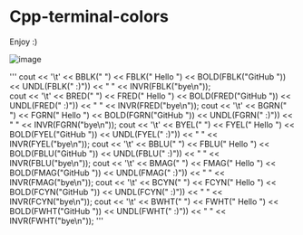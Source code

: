 # Cpp-terminal-colors
Enjoy :)

![image](https://user-images.githubusercontent.com/45504136/100570225-dd584e80-3295-11eb-9efb-9496c67c9be3.png)

'''
cout << '\t' << BBLK("   ") << FBLK(" Hello ") << BOLD(FBLK("GitHub ")) << UNDL(FBLK(" :)")) << " " << INVR(FBLK("bye\n"));    
cout << '\t' << BRED("   ") << FRED(" Hello ") << BOLD(FRED("GitHub ")) << UNDL(FRED(" :)")) << " " << INVR(FRED("bye\n"));
cout << '\t' << BGRN("   ") << FGRN(" Hello ") << BOLD(FGRN("GitHub ")) << UNDL(FGRN(" :)")) << " " << INVR(FGRN("bye\n"));
cout << '\t' << BYEL("   ") << FYEL(" Hello ") << BOLD(FYEL("GitHub ")) << UNDL(FYEL(" :)")) << " " << INVR(FYEL("bye\n"));
cout << '\t' << BBLU("   ") << FBLU(" Hello ") << BOLD(FBLU("GitHub ")) << UNDL(FBLU(" :)")) << " " << INVR(FBLU("bye\n"));
cout << '\t' << BMAG("   ") << FMAG(" Hello ") << BOLD(FMAG("GitHub ")) << UNDL(FMAG(" :)")) << " " << INVR(FMAG("bye\n"));
cout << '\t' << BCYN("   ") << FCYN(" Hello ") << BOLD(FCYN("GitHub ")) << UNDL(FCYN(" :)")) << " " << INVR(FCYN("bye\n"));
cout << '\t' << BWHT("   ") << FWHT(" Hello ") << BOLD(FWHT("GitHub ")) << UNDL(FWHT(" :)")) << " " << INVR(FWHT("bye\n"));
'''
